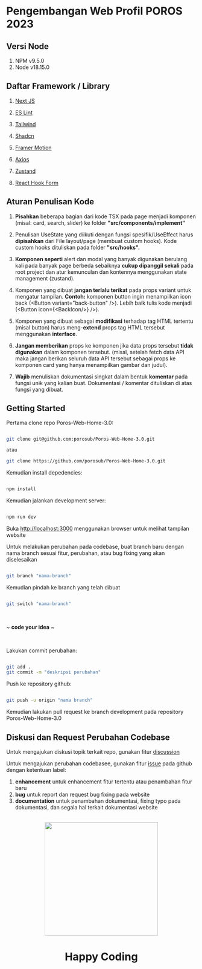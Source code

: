 # Pengembangan Web Profil POROS 2023

## Versi Node

1. NPM v9.5.0
2. Node v18.15.0

## Daftar Framework / Library

1. [Next JS](https://nextjs.org/)

2. ‌[ES Lint](https://eslint.org/)

3. ‌[Tailwind](https://tailwindcss.com/)

4. ‌[Shadcn](https://ui.shadcn.com/)

5. [Framer Motion](https://www.framer.com/motion/)

6. ‌[Axios](https://axios-http.com/)

7. [Zustand](https://zustand-demo.pmnd.rs/)

8. ‌[React Hook Form](https://www.react-hook-form.com/)

## Aturan Penulisan Kode

1.  **Pisahkan** beberapa bagian dari kode TSX pada page menjadi komponen (misal: card, search, slider) ke folder **"src/components/implement"**

2.  Penulisan UseState yang diikuti dengan fungsi spesifik/UseEffect harus **dipisahkan** dari File layout/page (membuat custom hooks). Kode custom hooks dituliskan pada folder **"src/hooks".**

3.  **Komponen seperti** alert dan modal yang banyak digunakan berulang kali pada banyak page berbeda sebaiknya **cukup dipanggil sekali** pada root project dan atur kemunculan dan kontennya menggunakan state management (zustand).

4.  Komponen yang dibuat **jangan terlalu terikat** pada props variant untuk mengatur tampilan. **Contoh:** komponen button ingin menampilkan icon back (\<Button variant="back-button" />). Lebih baik tulis kode menjadi (<Button icon={\<BackIcon/>} />).

5.  Komponen yang dibuat sebagai **modifikasi** terhadap tag HTML tertentu (misal button) harus meng-**extend** props tag HTML tersebut menggunakan **interface**.

6.  **Jangan memberikan** props ke komponen jika data props tersebut **tidak digunakan** dalam komponen tersebut. (misal, setelah fetch data API maka jangan berikan seluruh data API tersebut sebagai props ke komponen card yang hanya menampilkan gambar dan judul).

7.  **Wajib** menuliskan dokumentasi singkat dalam bentuk **komentar** pada fungsi unik yang kalian buat. Dokumentasi / komentar dituliskan di atas fungsi yang dibuat.

## Getting Started

Pertama clone repo Poros-Web-Home-3.0:

```bash

git clone git@github.com:porosub/Poros-Web-Home-3.0.git

atau

git clone https://github.com/porosub/Poros-Web-Home-3.0.git

```

Kemudian install depedencies:

```bash

npm install

```

Kemudian jalankan development server:


```bash

npm run dev

```

Buka [http://localhost:3000](http://localhost:3000) menggunakan browser untuk melihat tampilan website

Untuk melakukan perubahan pada codebase, buat branch baru dengan nama branch sesuai fitur, perubahan, atau bug fixing yang akan diselesaikan

```bash

git branch "nama-branch"

```

Kemudian pindah ke branch yang telah dibuat

```bash

git switch "nama-branch"

```

<br/>

~ **code your idea** ~

<br/>

Lakukan commit perubahan:

```bash

git add .
git commit -m "deskripsi perubahan"

```

Push ke repository github:

```bash

git push -u origin "nama branch"

```

Kemudian lakukan pull request ke branch development pada repository Poros-Web-Home-3.0

## Diskusi dan Request Perubahan Codebase

Untuk mengajukan diskusi topik terkait repo, gunakan fitur [discussion](https://github.com/porosub/Poros-Web-Home-3.0/discussions)

Untuk mengajukan perubahan codebasee, gunakan fitur [issue](https://github.com/porosub/Poros-Web-Home-3.0/issues) pada github dengan ketentuan label:
1. **enhancement** untuk enhancement fitur tertentu atau penambahan fitur baru
2. **bug** untuk report dan request bug fixing pada website
3. **documentation** untuk penambahan dokumentasi, fixing typo pada dokumentasi, dan segala hal terkait dokumentasi website

<br/>

<div align="center">
  <img src="https://media.giphy.com/media/vzO0Vc8b2VBLi/giphy.gif" width="300"/>
</div>

<div align="center">
  <h1>Happy Coding</h1>
</div>
